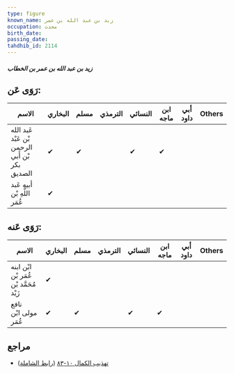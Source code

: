 ```yaml
---
type: figure
known_name: زيد بن عبد الله بن عمر
occupation: محدث
birth_date:
passing_date:
tahdhib_id: 2114
---
```

##### زيد بن عبد الله بن عمر بن الخطاب

## رَوَى عَن:
| الاسم                                          | البخاري | مسلم | الترمذي | النسائي | ابن ماجه | أبي داود | Others |
| ---------------------------------------------- | ------- | ---- | ------- | ------- | -------- | -------- | ------ |
| عَبد الله بْن عَبْد الرحمن بْن أَبي بكر الصديق | ✔       | ✔    |         | ✔       | ✔        |          |        |
| أبيه عَبد اللَّهِ بْن عُمَر                    | ✔       |      |         |         |          |          |        |
## رَوَى عَنه:
| الاسم                                  | البخاري | مسلم | الترمذي | النسائي | ابن ماجه | أبي داود | Others |
| -------------------------------------- | ------- | ---- | ------- | ------- | -------- | -------- | ------ |
| ابْن ابنه عُمَر بْن مُحَمَّد بْن زَيْد | ✔       |      |         |         |          |          |        |
| نافع مولى ابْن عُمَر                   | ✔       | ✔    |         | ✔       | ✔        |          |        |
## مراجع
- [تهذيب الكمال ١٠-٨٣](obsidian://open?vault=Tahdhib-al-Kamal&file=Figures/٢١١٤-زيد%20بن%20عبد%20الله%20بن%20عمر%20بن%20الخطاب) ([رابط الشاملة](https://shamela.ws/book/3722/4855))